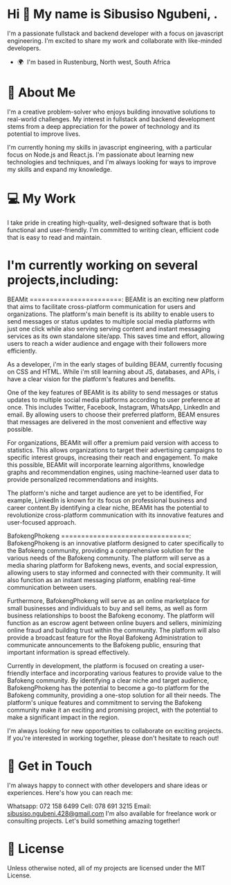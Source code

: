 Hi 👋 My name is Sibusiso Ngubeni, .
====================================

I'm a passionate fullstack and backend developer with a focus on javascript engineering. I'm excited to share my work and collaborate with like-minded developers.

*   🌍  I'm based in Rustenburg, North west, South Africa

🚀 About Me
============================
I'm a creative problem-solver who enjoys building innovative solutions to real-world challenges. My interest in fullstack and backend development stems from a deep appreciation for the power of technology and its potential to improve lives.

I'm currently honing my skills in javascript engineering, with a particular focus on Node.js and React.js. I'm passionate about learning new technologies and techniques, and I'm always looking for ways to improve my skills and expand my knowledge.

💻 My Work
===========================
I take pride in creating high-quality, well-designed software that is both functional and user-friendly. I'm committed to writing clean, efficient code that is easy to read and maintain.

I'm currently working on several projects,including:
==========================

BEAMit
=======================: BEAMit is an exciting new platform that aims to facilitate cross-platform communication for users and organizations. The platform's main benefit is its ability to enable users to send messages or status updates to multiple social media platforms with just one click while also serving serving content and instant messaging services as its own standalone site/app. This saves time and effort, allowing users to reach a wider audience and engage with their followers more efficiently.

As a developer, i'm in the early stages of building BEAM, currently focusing on CSS and HTML. While i'm still learning about JS, databases, and APIs, i have a clear vision for the platform's features and benefits.

One of the key features of BEAMit is its ability to send messages or status updates to multiple social media platforms according to user preference at once. This includes Twitter, Facebook, Instagram, WhatsApp, LinkedIn and email. By allowing users to choose their preferred platform, BEAM ensures that messages are delivered in the most convenient and effective way possible.

For organizations, BEAMit will offer a premium paid version with access to statistics. This allows organizations to target their advertising campaigns to specific interest groups, increasing their reach and engagement. To make this possible, BEAMit will incorporate learning algorithms, knowledge graphs and recommendation engines, using machine-learned user data to provide personalized recommendations and insights.

The platform's niche and target audience are yet to be identified, For example, LinkedIn is known for its focus on professional business and career content.By identifying a clear niche, BEAMit has the potential to revolutionize cross-platform communication with its innovative features and user-focused approach.



BafokengPhokeng
================================: BafokengPhokeng is an innovative platform designed to cater specifically to the Bafokeng community, providing a comprehensive solution for the various needs of the Bafokeng community. The platform will serve as a media sharing platform for Bafokeng news, events, and social expression, allowing users to stay informed and connected with their community. It will also function as an instant messaging platform, enabling real-time communication between users.

Furthermore, BafokengPhokeng will serve as an online marketplace for small businesses and individuals to buy and sell items, as well as form business relationships to boost the Bafokeng economy. The platform will function as an escrow agent between online buyers and sellers, minimizing online fraud and building trust within the community. The platform will also provide a broadcast feature for the Royal Bafokeng Administration to communicate announcements to the Bafokeng public, ensuring that important information is spread effectively.

Currently in development, the platform is focused on creating a user-friendly interface and incorporating various features to provide value to the Bafokeng community. By identifying a clear niche and target audience, BafokengPhokeng has the potential to become a go-to platform for the Bafokeng community, providing a one-stop solution for all their needs. The platform's unique features and commitment to serving the Bafokeng community make it an exciting and promising project, with the potential to make a significant impact in the region.

I'm always looking for new opportunities to collaborate on exciting projects. If you're interested in working together, please don't hesitate to reach out!

💬 Get in Touch
================================
I'm always happy to connect with other developers and share ideas or experiences. Here's how you can reach me:

Whatsapp: 072 158 6499
Cell: 078 691 3215
Email: sibusiso.ngubeni.428@gmail.com
I'm also available for freelance work or consulting projects. Let's build something amazing together!

📝 License
===========================
Unless otherwise noted, all of my projects are licensed under the MIT License.




